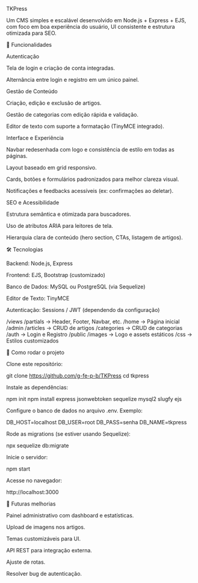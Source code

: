 TKPress

Um CMS simples e escalável desenvolvido em Node.js + Express + EJS, com foco em boa experiência do usuário, UI consistente e estrutura otimizada para SEO.

🚀 Funcionalidades

Autenticação

Tela de login e criação de conta integradas.

Alternância entre login e registro em um único painel.

Gestão de Conteúdo

Criação, edição e exclusão de artigos.

Gestão de categorias com edição rápida e validação.

Editor de texto com suporte a formatação (TinyMCE integrado).

Interface e Experiência

Navbar redesenhada com logo e consistência de estilo em todas as páginas.

Layout baseado em grid responsivo.

Cards, botões e formulários padronizados para melhor clareza visual.

Notificações e feedbacks acessíveis (ex: confirmações ao deletar).

SEO e Acessibilidade

Estrutura semântica e otimizada para buscadores.

Uso de atributos ARIA para leitores de tela.

Hierarquia clara de conteúdo (hero section, CTAs, listagem de artigos).

🛠️ Tecnologias

Backend: Node.js, Express

Frontend: EJS, Bootstrap (customizado)

Banco de Dados: MySQL ou PostgreSQL (via Sequelize)

Editor de Texto: TinyMCE

Autenticação: Sessions / JWT (dependendo da configuração)

/views
  /partials        -> Header, Footer, Navbar, etc.
  /home            -> Página inicial
  /admin
    /articles      -> CRUD de artigos
    /categories    -> CRUD de categorias
    /auth          -> Login e Registro
/public
  /images          -> Logo e assets estáticos
  /css             -> Estilos customizados

  
📖 Como rodar o projeto

Clone este repositório:

git clone https://github.com/g-fe-p-b/TKPress
cd tkpress


Instale as dependências:

npm init
npm install express jsonwebtoken sequelize mysql2 slugfy ejs


Configure o banco de dados no arquivo .env. Exemplo:

DB_HOST=localhost
DB_USER=root
DB_PASS=senha
DB_NAME=tkpress


Rode as migrations (se estiver usando Sequelize):

npx sequelize db:migrate


Inicie o servidor:

npm start


Acesse no navegador:

http://localhost:3000

🌟 Futuras melhorias

Painel administrativo com dashboard e estatísticas.

Upload de imagens nos artigos.

Temas customizáveis para UI.

API REST para integração externa.

Ajuste de rotas.

Resolver bug de autenticação.
